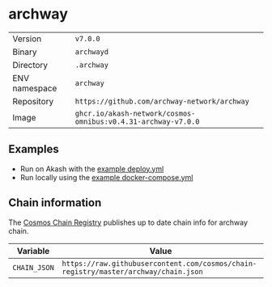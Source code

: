 # archway

| | |
|---|---|
|Version|`v7.0.0`|
|Binary|`archwayd`|
|Directory|`.archway`|
|ENV namespace|`archway`|
|Repository|`https://github.com/archway-network/archway`|
|Image|`ghcr.io/akash-network/cosmos-omnibus:v0.4.31-archway-v7.0.0`|

## Examples

- Run on Akash with the [example deploy.yml](./deploy.yml)
- Run locally using the [example docker-compose.yml](./docker-compose.yml)

## Chain information

The [Cosmos Chain Registry](https://github.com/cosmos/chain-registry) publishes up to date chain info for archway chain.

|Variable|Value|
|---|---|
|`CHAIN_JSON`|`https://raw.githubusercontent.com/cosmos/chain-registry/master/archway/chain.json`|
